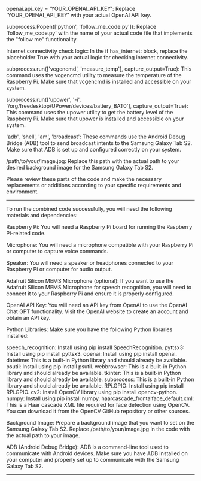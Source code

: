 openai.api_key = 'YOUR_OPENAI_API_KEY': Replace 'YOUR_OPENAI_API_KEY' with your actual OpenAI API key.

subprocess.Popen(['python', 'follow_me_code.py']): Replace 'follow_me_code.py' with the name of your actual code file that implements the "follow me" functionality.

Internet connectivity check logic: In the if has_internet: block, replace the placeholder True with your actual logic for checking internet connectivity.

subprocess.run(['vcgencmd', 'measure_temp'], capture_output=True): This command uses the vcgencmd utility to measure the temperature of the Raspberry Pi. Make sure that vcgencmd is installed and accessible on your system.

subprocess.run(['upower', '-i', '/org/freedesktop/UPower/devices/battery_BAT0'], capture_output=True): This command uses the upower utility to get the battery level of the Raspberry Pi. Make sure that upower is installed and accessible on your system.

'adb', 'shell', 'am', 'broadcast': These commands use the Android Debug Bridge (ADB) tool to send broadcast intents to the Samsung Galaxy Tab S2. Make sure that ADB is set up and configured correctly on your system.

/path/to/your/image.jpg: Replace this path with the actual path to your desired background image for the Samsung Galaxy Tab S2.

Please review these parts of the code and make the necessary replacements or additions according to your specific requirements and environment.
____________________________________________________________________________________________________________________________________________________________
To run the combined code successfully, you will need the following materials and dependencies:

Raspberry Pi: You will need a Raspberry Pi board for running the Raspberry Pi-related code.

Microphone: You will need a microphone compatible with your Raspberry Pi or computer to capture voice commands.

Speaker: You will need a speaker or headphones connected to your Raspberry Pi or computer for audio output.

Adafruit Silicon MEMS Microphone (optional): If you want to use the Adafruit Silicon MEMS Microphone for speech recognition, you will need to connect it to your Raspberry Pi and ensure it is properly configured.

OpenAI API Key: You will need an API key from OpenAI to use the OpenAI Chat GPT functionality. Visit the OpenAI website to create an account and obtain an API key.

Python Libraries: Make sure you have the following Python libraries installed:

speech_recognition: Install using pip install SpeechRecognition.
pyttsx3: Install using pip install pyttsx3.
openai: Install using pip install openai.
datetime: This is a built-in Python library and should already be available.
psutil: Install using pip install psutil.
webbrowser: This is a built-in Python library and should already be available.
tkinter: This is a built-in Python library and should already be available.
subprocess: This is a built-in Python library and should already be available.
RPi.GPIO: Install using pip install RPi.GPIO.
cv2: Install OpenCV library using pip install opencv-python.
numpy: Install using pip install numpy.
haarcascade_frontalface_default.xml: This is a Haar cascade XML file required for face detection using OpenCV. You can download it from the OpenCV GitHub repository or other sources.

Background Image: Prepare a background image that you want to set on the Samsung Galaxy Tab S2. Replace /path/to/your/image.jpg in the code with the actual path to your image.

ADB (Android Debug Bridge): ADB is a command-line tool used to communicate with Android devices. Make sure you have ADB installed on your computer and properly set up to communicate with the Samsung Galaxy Tab S2.
______________________________________________________________________________________________________________________________________________________________________________________________________________________________
